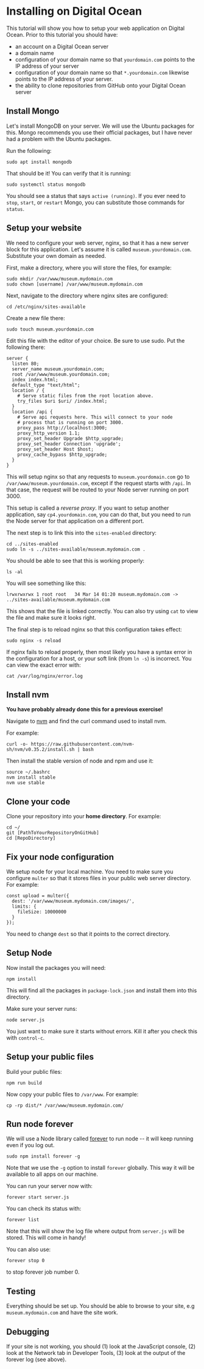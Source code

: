 # Installing on Digital Ocean

This tutorial will show you how to setup your web application on Digital Ocean.
Prior to this tutorial you should have:

- an account on a Digital Ocean server
- a domain name
- configuration of your domain name so that `yourdomain.com` points to the IP address of your server
- configuration of your domain name so that `*.yourdomain.com` likewise points to the IP address of your server.
- the ability to clone repositories from GitHub onto your Digital Ocean server

## Install Mongo

Let's install MongoDB on your server. We will use the Ubuntu packages for this.
Mongo recommends you use their official packages, but I have never had a problem
with the Ubuntu packages.

Run the following:

```
sudo apt install mongodb
```

That should be it! You can verify that it is running:

```
sudo systemctl status mongodb
```

You should see a status that says `active (running)`. If you ever need to
`stop`, `start`, or `restart` Mongo, you can substitute those commands for
`status`.

## Setup your website

We need to configure your web server, nginx, so that it has a new server block
for this application. Let's assume it is called `museum.yourdomain.com`.
Substitute your own domain as needed.

First, make a directory, where you will store the files, for example:

```
sudo mkdir /var/www/museum.mydomain.com
sudo chown [username] /var/www/museum.mydomain.com
```

Next, navigate to the directory where nginx sites are configured:

```
cd /etc/nginx/sites-available
```

Create a new file there:

```
sudo touch museum.yourdomain.com
```

Edit this file with the editor of your choice. Be sure to use sudo. Put the
following there:

```
server {
  listen 80;
  server_name museum.yourdomain.com;
  root /var/www/museum.yourdomain.com;
  index index.html;
  default_type "text/html";
  location / {
    # Serve static files from the root location above.
    try_files $uri $uri/ /index.html;
  }
  location /api {
    # Serve api requests here. This will connect to your node
    # process that is running on port 3000.
    proxy_pass http://localhost:3000;
    proxy_http_version 1.1;
    proxy_set_header Upgrade $http_upgrade;
    proxy_set_header Connection 'upgrade';
    proxy_set_header Host $host;
    proxy_cache_bypass $http_upgrade;
  }
}
```

This will setup nginx so that any requests to `museum.yourdomain.com` go to
`/var/www/museum.yourdomain.com`, except if the request starts with `/api`. In
that case, the request will be routed to your Node server running on port 3000.

This setup is called a _reverse proxy_. If you want to setup another
application, say `cp4.yourdomain.com`, you can do that, but you need to run the
Node server for that application on a different port.

The next step is to link this into the `sites-enabled` directory:

```
cd ../sites-enabled
sudo ln -s ../sites-available/museum.mydomain.com .
```

You should be able to see that this is working properly:

```
ls -al
```

You will see something like this:

```
lrwxrwxrwx 1 root root   34 Mar 14 01:20 museum.mydomain.com -> ../sites-available/museum.mydomain.com
```

This shows that the file is linked correctly. You can also try using `cat` to
view the file and make sure it looks right.

The final step is to reload nginx so that this configuration takes effect:

```
sudo nginx -s reload
```

If nginx fails to reload properly, then most likely you have a syntax error in
the configuration for a host, or your soft link (from `ln -s`) is incorrect. You
can view the exact error with:

```
cat /var/log/nginx/error.log
```

## Install nvm

**You have probably already done this for a previous exercise!**

Navigate to [nvm](https://github.com/creationix/nvm) and find the curl command used to install nvm.

For example:

```
curl -o- https://raw.githubusercontent.com/nvm-sh/nvm/v0.35.2/install.sh | bash
```

Then install the stable version of node and npm and use it:

```
source ~/.bashrc
nvm install stable
nvm use stable
```

## Clone your code

Clone your repository into your **home directory**. For example:

```
cd ~/
git [PathToYourRepositoryOnGitHub]
cd [RepoDirectory]
```

## Fix your node configuration


We setup node for your local machine. You need to make sure you configure
`multer` so that it stores files in your public web server directory. For example:

```
const upload = multer({
  dest: '/var/www/museum.mydomain.com/images/',
  limits: {
    fileSize: 10000000
  }
});
```

You need to change `dest` so that it points to the correct directory.

## Setup Node

Now install the packages you will need:

```
npm install
```

This will find all the packages in `package-lock.json` and install them into
this directory.

Make sure your server runs:

```
node server.js
```

You just want to make sure it starts without errors. Kill it after you check
this with `control-c`.

## Setup your public files

Build your public files:

```
npm run build
```

Now copy your public files to `/var/www`. For example:

```
cp -rp dist/* /var/www/museum.mydomain.com/
```

## Run node forever

We will use a Node library called
[forever](https://github.com/foreverjs/forever) to run node -- it will keep
running even if you log out.

```
sudo npm install forever -g
```

Note that we use the `-g` option to install `forever` globally. This way it will
be available to all apps on our machine.

You can run your server now with:

```
forever start server.js
```

You can check its status with:

```
forever list
```

Note that this will show the log file where output from `server.js` will be
stored. This will come in handy!

You can also use:

```
forever stop 0
```

to stop forever job number 0.

## Testing

Everything should be set up. You should be able to browse to your site, e.g
`museum.mydomain.com` and have the site work.

## Debugging

If your site is not working, you should (1) look at the JavaScript console, (2)
look at the Network tab in Developer Tools, (3) look at the output of the
forever log (see above).
